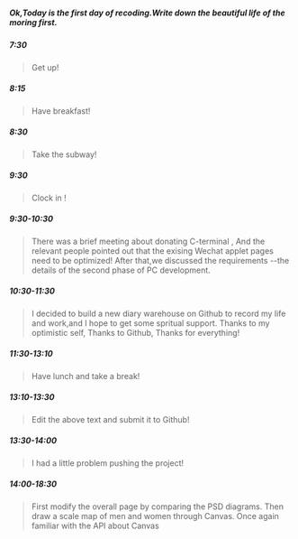 ##### Ok,Today is the first day of recoding.Write down the beautiful life of the moring first.

##### 7:30   
> Get up!

##### 8:15  
> Have breakfast!

##### 8:30   
> Take the subway!

##### 9:30   
> Clock in !

##### 9:30-10:30  
> There was a brief meeting about donating C-terminal ,
> And the relevant people pointed out that the exising Wechat applet pages need to be optimized!
> After that,we discussed the requirements --the details of the second phase of PC development.

##### 10:30-11:30
> I decided to build a new diary warehouse on Github to record my life and work,and I hope to get some spritual support.
> Thanks to my optimistic self,
> Thanks to Github,
> Thanks for everything!

##### 11:30-13:10
> Have lunch and take a break!

##### 13:10-13:30
> Edit the above text and submit it to Github!

##### 13:30-14:00
> I had a little problem pushing the project!

##### 14:00-18:30
> First modify the overall page by comparing the PSD diagrams.
> Then draw a scale map of men and women through Canvas.
> Once again familiar with the API about Canvas